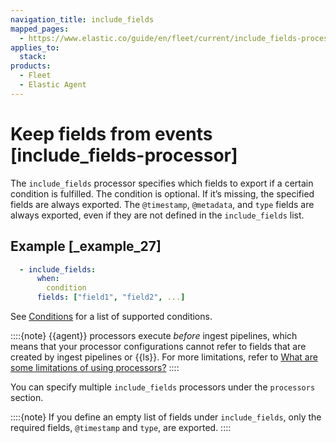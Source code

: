 ```yaml
---
navigation_title: include_fields
mapped_pages:
  - https://www.elastic.co/guide/en/fleet/current/include_fields-processor.html
applies_to:
  stack:
products:
  - Fleet
  - Elastic Agent
---
```


# Keep fields from events [include_fields-processor]


The `include_fields` processor specifies which fields to export if a certain condition is fulfilled. The condition is optional. If it’s missing, the specified fields are always exported. The `@timestamp`, `@metadata`, and `type` fields are always exported, even if they are not defined in the `include_fields` list.


## Example [_example_27]

```yaml
  - include_fields:
      when:
        condition
      fields: ["field1", "field2", ...]
```

See [Conditions](/reference/fleet/dynamic-input-configuration.md#conditions) for a list of supported conditions.

::::{note}
{{agent}} processors execute *before* ingest pipelines, which means that your processor configurations cannot refer to fields that are created by ingest pipelines or {{ls}}. For more limitations, refer to [What are some limitations of using processors?](/reference/fleet/agent-processors.md#limitations)
::::


You can specify multiple `include_fields` processors under the `processors` section.

::::{note}
If you define an empty list of fields under `include_fields`, only the required fields, `@timestamp` and `type`, are exported.
::::


